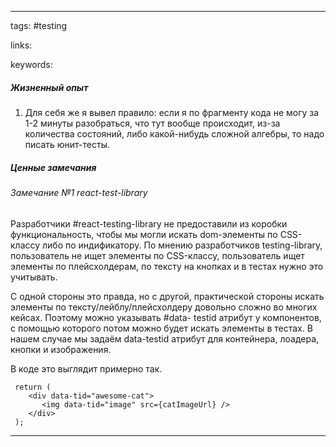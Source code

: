 ____

tags: #testing 

links: 

keywords:

##### Жизненный опыт

1. Для себя же я вывел правило: если я по фрагменту кода не могу за 1-2 минуты разобраться, что тут вообще происходит, из-за количества состояний, либо какой-нибудь сложной алгебры, то надо писать юнит-тесты.

##### Ценные замечания

###### Замечание №1 react-test-library

Разработчики #react-testing-library не предоставили из коробки функциональность, чтобы мы могли искать dom-элементы по CSS-классу либо по индификатору. По мнению разработчиков testing-library, пользователь не ищет элементы по CSS-классу, пользователь ищет элементы по плейсхолдерам, по тексту на кнопках и в тестах нужно это учитывать.

С одной стороны это правда, но с другой, практической стороны искать элементы по тексту/лейблу/плейсхолдеру довольно сложно во многих кейсах. Поэтому можно указывать #data- testid атрибут у компонентов, с помощью которого потом можно будет искать элементы в тестах. В нашем случае мы задаём data-testid атрибут для контейнера, лоадера, кнопки и изображения.

В коде это выглядит примерно так.

```
 return (
    <div data-tid="awesome-cat">
       <img data-tid="image" src={catImageUrl} />
    </div>
 );
```

_____

